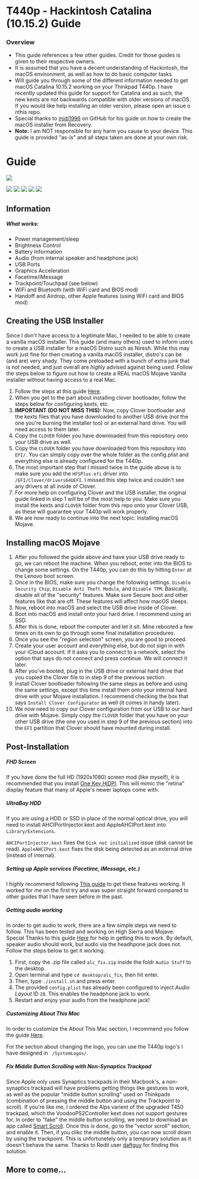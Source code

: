 # T440p - Hackintosh Catalina (10.15.2) Guide

### Overview

- This guide references a few other guides. Credit for those guides is given to their respective owners.
- It is assumed that you have a decent understanding of Hackintosh, the macOS environment, as well as how to do basic computer tasks.
- Will guide you through some of the different information needed to get macOS Catalina 10.15.2 working on your Thinkpad T440p. I have recently updated this guide for support for Catalina and as such, the new kexts are not backwards compatible with older versions of macOS. If you would like help installing an older version, please open an issue o nthis repo. 
- Special thanks to [midi1996](https://github.com/midi1996) on GitHub for his guide on how to create the macOS installer from Recovery.
- **Note:** I am NOT responsible for any harm you cause to your device. This guide is provided "as-is" and all steps taken are done at your own risk.

# Guide

![](https://github.com/evy0311/t440p/raw/master/Guide%20Stuff/T440p_Day.png)

![](https://img.shields.io/github/issues/evy0311/t440p.svg) ![](https://img.shields.io/github/forks/evy0311/t440p.svg) ![](https://img.shields.io/github/stars/evy0311/t440p.svg) ![](https://img.shields.io/github/license/evy0311/t440p.svg) ![](https://img.shields.io/twitter/url/https/github.com/evy0311/t440p.svg?style=social)


## Information
##### What works:
- Power management/sleep
- Brightness Control
- Battery Information
- Audio (from internal speaker and headphone jack)
- USB Ports
- Graphics Acceleration
- Facetime/iMessage
- Trackpoint/Touchpad (see below)
- WiFi and Bluetooth (with WiFi card and BIOS mod)
- Handoff and Airdrop, other Apple features (using WiFi card and BIOS mod)

## Creating the USB Installer
Since I don't have access to a legitimate Mac, I needed to be able to create a vanilla macOS installer. This guide (and many others) used to inform users to create a USB installer for a macOS Distro such as Niresh. While this may work just fine for then creating a vanilla macOS installer, distro's can be (and are) very shady. They come preloaded with a bunch of extra junk that is not needed, and just overall are *highly* advised against being used. Follow the steps below to figure out how to create a REAL macOS Mojave Vanilla installer without having access to a real Mac.

1. Follow the steps at this guide [Here](https://internet-install.gitbook.io/macos-internet-install/).
2. When you get to the part about installing clover bootloader, follow the steps below for configuring kexts, etc. 
3. **IMPORTANT (DO NOT MISS THIS):** Now, copy Clover bootloader and the kexts files that you have downloaded to another USB drive (not the one you're burning the installer too) or an external hard drive. You will need access to them later.
4. Copy the `CLOVER` folder you have downloaded from this repository onto your USB drive as well.
5. Copy the `CLOVER` folder you have downloaded from this repository into `EFI/`. You can simply copy over the whole folder as the config.plist and everything else is already configured for the T440p. 
6. The most important step that I missed twice in the guide above is to make sure you add the `HFSPlus.efi` driver into `/EFI/Clover/drivers64UEFI`. I missed this step twice and couldn't see any drivers at all inside of Clover.
7. For more help on configuring Clover and the USB installer, the original guide linked in step 1 will be of the most help to you. Make sure you install the kexts and `CLOVER` folder from this repo onto your Clover USB, as these will guarantee your T440p will work properly.
8. We are now ready to continue into the next topic: Installing macOS Mojave.



## Installing macOS Mojave
1. After you followed the guide above and have your USB drive ready to go, we can reboot the machine. When you reboot, enter into the BIOS to change some settings. On the T440p, you can do this by hitting `Enter` at the Lenovo boot screen.
2. Once in the BIOS, make sure you change the following settings. `Disable Security Chip`, `Disable Anti Theft Module`, and `Disable TPM`. Basically, disable all of the "security" features. Make sure Secure boot and other features like that are off. These features will affect how macOS sleeps.
3. Now, reboot into macOS and select the USB drive inside of Clover.
4. Boot into macOS and install onto your hard drive. I recommend using an SSD.
5. After this is done, reboot the computer and let it sit. Mine rebooted a few times on its own to go through some final installation procedures.
6. Once you see the "region selection" screen, you are good to proceed.
7. Create your user account and everything else, but do not sign in with your iCloud account. If it asks you to connect to a network, select the option that says do not connect and press continue. We will connect it later.
8. After you've booted, plug in the USB drive or external hard drive that you copied the Clover file to in step 9 of the previous section. 
9. Install Clover bootloader following the same steps as before and using the same settings, except this time install them onto your internal hard drive with your Mojave installation. I recommend checking the box that says `Install Clover Configurator` as well (it comes in handy later).
10. We now need to copy our Clover configuration from our USB to our hard drive with Mojave. Simply copy the `CLOVER` folder that you have on your other USB drive (the one you used in step 9 of the previous section) into the `EFI` partition that Clover should have mounted during install. 

## Post-Installation

##### FHD Screen

If you have done the full HD (1920x1080) screen mod (like myself), it is recommended that you install [One Key HiDPI](https://github.com/xzhih/one-key-hidpi "One Key HiDPI").  This will mimic the "retina" display feature that many of Apple's newer laptops come with.

##### UltraBay HDD

If you are using a HDD or SSD in place of the normal optical drive, you will need to install AHCIPortInjector.kext and AppleAHCIPort.kext into `Library/Extensions`.

`AHCIPortInjector.kext` fixes the `Disk not initialized` issue (disk cannot be read). `AppleAHCIPort.kext` fixes the disk being detected as an external drive (instead of internal).

##### Setting up Apple services (Facetime, iMessage, etc.)
I *highly* recommend following [This guide](https://www.tonymacx86.com/threads/an-idiots-guide-to-imessage.196827/) to get these features working. It worked for me on the first try and was super straight forward compared to other guides that I have seen before in the past. 

##### Getting audio working

In order to get audio to work, there are a few simple steps we need to follow. This has been tested and working on High Sierra and Mojave. Special Thanks to this guide [Here](https://www.tonymacx86.com/threads/guide-lenovo-thinkpad-t440p.233282/) for help in getting this to work. By default, speaker audio should work, but audio via the headhpone jack does not. Follow the steps below to get it working.


1. First, copy the .zip file called `alc_fix.zip` inside the foldr `Audio Stuff` to the desktop.
2. Open terminal and type `cd desktop/alc_fix`, then hit enter.
3. Then, type `./install.sh` and press enter.
4. The provided `config.plist` has already been configured to inject *Audio Layout* ID `28`. This enables the headphone jack to work.
5. Restart and enjoy your audio from the headphone jack!

##### Customizing About This Mac

In order to customize the About This Mac section, I recommend you follow the guide [Here](https://github.com/Haru-tan/Hackintosh-Things/blob/master/AboutThisMacMojave.md "Here").

For the section about changing the logo, you can use the T440p logo's I have designed in ` /SystemLogos/`.

##### Fix Middle Button Scrolling with Non-Synaptics Trackpad

Since Apple only uses Synaptics trackpads in their Macbook's, a non-synaptics trackpad will have problems getting things like gestures to work, as well as the popular "middle button scrolling" used on Thinkpads (combination of pressing the middle button and using the Trackpoint to scroll). If you're like me, I ordered the Alps varient of the upgraded T450 trackpad, which the VoodooPS2Controller kext does not support gestures for. In order to "fake" the middle button scrolling, we need to download an app called [Smart Scroll](http://www.marcmoini.com/sx_en.html). Once this is done, go to the "vector scroll" section, and enable it. Then, if you clikc the middle button, you can now scroll down by using the trackpoint. This is unfortunetely only a temporary solution as it doesn't behave the same. Thanks to Redit user [daftguy](https://www.reddit.com/user/daftguy) for finding this solution. 

## More to come...
